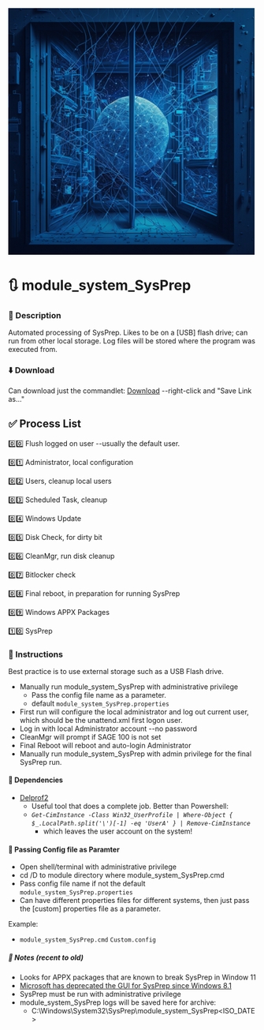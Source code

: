 
<img src="/images/module_system_sysprep_logo.jpg" alt="Logo generated using Midjourney Image Generator" title="module_system_sysprep logo" width="500" height="500"/>

# :arrows_clockwise: module_system_SysPrep


### :page_with_curl: Description

Automated processing of SysPrep.
Likes to be on a [USB] flash drive; can run from other local storage.
Log files will be stored where the program was executed from.


### :arrow_down: Download

Can download just the commandlet:
[Download](https://raw.githubusercontent.com/DavidGeeraerts/module_system_SysPrep/main/module_system_SysPrep.cmd) --right-click and "Save Link as..."


## :white_check_mark: Process List

:zero::zero: Flush logged on user --usually the default user.

:zero::one: Administrator, local configuration

:zero::two: Users, cleanup local users

:zero::three: Scheduled Task, cleanup

:zero::four: Windows Update

:zero::five: Disk Check, for dirty bit

:zero::six: CleanMgr, run disk cleanup

:zero::seven: Bitlocker check

:zero::eight: Final reboot, in preparation for running SysPrep

:zero::nine: Windows APPX Packages

:one::zero: SysPrep


### :green_book: Instructions

Best practice is to use external storage such as a USB Flash drive.

- Manually run module\_system\_SysPrep with administrative privilege
	- Pass the config file name as a parameter.
	- default `module_system_SysPrep.properties`
- First run will configure the local administrator and log out current user, which should be the unattend.xml first logon user.
- Log in with local Administrator account --no password 
- CleanMgr will prompt if SAGE 100 is not set
- Final Reboot will reboot and auto-login Administrator
- Manually run module_system_SysPrep with admin privilege for the final SysPrep run.


#### :orange_book: Dependencies

- [Delprof2](https://helgeklein.com/free-tools/delprof2-user-profile-deletion-tool/)
	- Useful tool that does a complete job. Better than Powershell:
	- *`Get-CimInstance -Class Win32_UserProfile | Where-Object { $_.LocalPath.split('\')[-1] -eq 'UserA' } | Remove-CimInstance`*
		- which leaves the user account on the system!

#### :incoming_envelope: Passing Config file as Paramter

- Open shell/terminal with administrative privilege
- cd /D to module directory where module_system_SysPrep.cmd
- Pass config file name if not the default `module_system_SysPrep.properties`
- Can have different properties files for different systems, then just pass the [custom] properties file as a parameter.


Example:

- `module_system_SysPrep.cmd` `Custom.config`


##### :notebook: Notes (recent to old)

- Looks for APPX packages that are known to break SysPrep in Window 11
- [Microsoft has deprecated the GUI for SysPrep since Windows 8.1](https://docs.microsoft.com/en-us/windows-hardware/manufacture/desktop/sysprep--system-preparation--overview) 
- SysPrep must be run with administrative privilege  
- module_system_SysPrep logs will be saved here for archive:
	- C:\Windows\System32\SysPrep\module_system_SysPrep\<ISO_DATE>
